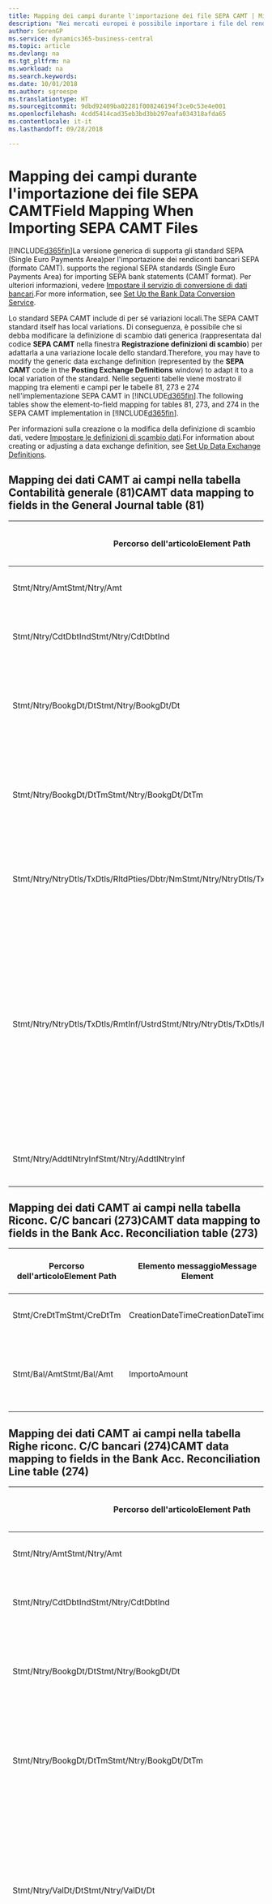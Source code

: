 ```yaml
---
title: Mapping dei campi durante l'importazione dei file SEPA CAMT | Microsoft Docs
description: "Nei mercati europei è possibile importare i file del rendiconto bancario negli standard SEPA (Single Euro Payments Area) locali."
author: SorenGP
ms.service: dynamics365-business-central
ms.topic: article
ms.devlang: na
ms.tgt_pltfrm: na
ms.workload: na
ms.search.keywords: 
ms.date: 10/01/2018
ms.author: sgroespe
ms.translationtype: HT
ms.sourcegitcommit: 9dbd92409ba02281f008246194f3ce0c53e4e001
ms.openlocfilehash: 4cdd5414cad35eb3bd3bb297eafa034318afda65
ms.contentlocale: it-it
ms.lasthandoff: 09/28/2018

---
```

# <a name="field-mapping-when-importing-sepa-camt-files"></a><span data-ttu-id="0c622-103">Mapping dei campi durante l'importazione dei file SEPA CAMT</span><span class="sxs-lookup"><span data-stu-id="0c622-103">Field Mapping When Importing SEPA CAMT Files</span></span>
[!INCLUDE[d365fin](includes/d365fin_md.md)]<span data-ttu-id="0c622-104">La versione generica di  supporta gli standard SEPA (Single Euro Payments Area)per l'importazione dei rendiconti bancari SEPA (formato CAMT).</span><span class="sxs-lookup"><span data-stu-id="0c622-104"> supports the regional SEPA standards (Single Euro Payments Area) for importing SEPA bank statements (CAMT format).</span></span> <span data-ttu-id="0c622-105">Per ulteriori informazioni, vedere [Impostare il servizio di conversione di dati bancari](bank-how-setup-bank-data-conversion-service.md).</span><span class="sxs-lookup"><span data-stu-id="0c622-105">For more information, see [Set Up the Bank Data Conversion Service](bank-how-setup-bank-data-conversion-service.md).</span></span>  

 <span data-ttu-id="0c622-106">Lo standard SEPA CAMT include di per sé variazioni locali.</span><span class="sxs-lookup"><span data-stu-id="0c622-106">The SEPA CAMT standard itself has local variations.</span></span> <span data-ttu-id="0c622-107">Di conseguenza, è possibile che si debba modificare la definizione di scambio dati generica (rappresentata dal codice **SEPA CAMT** nella finestra **Registrazione definizioni di scambio**) per adattarla a una variazione locale dello standard.</span><span class="sxs-lookup"><span data-stu-id="0c622-107">Therefore, you may have to modify the generic data exchange definition (represented by the **SEPA CAMT** code in the **Posting Exchange Definitions** window) to adapt it to a local variation of the standard.</span></span> <span data-ttu-id="0c622-108">Nelle seguenti tabelle viene mostrato il mapping tra elementi e campi per le tabelle 81, 273 e 274 nell'implementazione SEPA CAMT in [!INCLUDE[d365fin](includes/d365fin_md.md)].</span><span class="sxs-lookup"><span data-stu-id="0c622-108">The following tables show the element-to-field mapping for tables 81, 273, and 274 in the SEPA CAMT implementation in [!INCLUDE[d365fin](includes/d365fin_md.md)].</span></span>  

 <span data-ttu-id="0c622-109">Per informazioni sulla creazione o la modifica della definizione di scambio dati, vedere [Impostare le definizioni di scambio dati](across-how-to-set-up-data-exchange-definitions.md).</span><span class="sxs-lookup"><span data-stu-id="0c622-109">For information about creating or adjusting a data exchange definition, see [Set Up Data Exchange Definitions](across-how-to-set-up-data-exchange-definitions.md).</span></span>  

## <a name="camt-data-mapping-to-fields-in-the-general-journal-table-81"></a><span data-ttu-id="0c622-110">Mapping dei dati CAMT ai campi nella tabella Contabilità generale (81)</span><span class="sxs-lookup"><span data-stu-id="0c622-110">CAMT data mapping to fields in the General Journal table (81)</span></span>  

|<span data-ttu-id="0c622-111">Percorso dell'articolo</span><span class="sxs-lookup"><span data-stu-id="0c622-111">Element Path</span></span>|<span data-ttu-id="0c622-112">Elemento messaggio</span><span class="sxs-lookup"><span data-stu-id="0c622-112">Message Element</span></span>|<span data-ttu-id="0c622-113">Tipo di dati</span><span class="sxs-lookup"><span data-stu-id="0c622-113">Data Type</span></span>|<span data-ttu-id="0c622-114">Descrizione</span><span class="sxs-lookup"><span data-stu-id="0c622-114">Description</span></span>|<span data-ttu-id="0c622-115">Identificatore segno negativo</span><span class="sxs-lookup"><span data-stu-id="0c622-115">Negative-Sign Identifier</span></span>|<span data-ttu-id="0c622-116">Nr. campo</span><span class="sxs-lookup"><span data-stu-id="0c622-116">Field No.</span></span>|<span data-ttu-id="0c622-117">Nome campo</span><span class="sxs-lookup"><span data-stu-id="0c622-117">Field Name</span></span>|  
|------------------|---------------------|---------------|-----------------|-------------------------------|---------------|----------------|  
|<span data-ttu-id="0c622-118">Stmt/Ntry/Amt</span><span class="sxs-lookup"><span data-stu-id="0c622-118">Stmt/Ntry/Amt</span></span>|<span data-ttu-id="0c622-119">Importo</span><span class="sxs-lookup"><span data-stu-id="0c622-119">Amount</span></span>|<span data-ttu-id="0c622-120">Decimale</span><span class="sxs-lookup"><span data-stu-id="0c622-120">Decimal</span></span>|<span data-ttu-id="0c622-121">Specifica l'importo di denaro nel movimento cassa.</span><span class="sxs-lookup"><span data-stu-id="0c622-121">The amount of money in the cash entry</span></span>||<span data-ttu-id="0c622-122">13</span><span class="sxs-lookup"><span data-stu-id="0c622-122">13</span></span>|<span data-ttu-id="0c622-123">Importo</span><span class="sxs-lookup"><span data-stu-id="0c622-123">Amount</span></span>|  
|<span data-ttu-id="0c622-124">Stmt/Ntry/CdtDbtInd</span><span class="sxs-lookup"><span data-stu-id="0c622-124">Stmt/Ntry/CdtDbtInd</span></span>|<span data-ttu-id="0c622-125">CreditDebitIndicator</span><span class="sxs-lookup"><span data-stu-id="0c622-125">CreditDebitIndicator</span></span>|<span data-ttu-id="0c622-126">Testo</span><span class="sxs-lookup"><span data-stu-id="0c622-126">Text</span></span>|<span data-ttu-id="0c622-127">Indica se il movimento è un credito o un debito</span><span class="sxs-lookup"><span data-stu-id="0c622-127">Indicates whether the entry is a credit or a debit entry</span></span>|<span data-ttu-id="0c622-128">DBIT</span><span class="sxs-lookup"><span data-stu-id="0c622-128">DBIT</span></span>|<span data-ttu-id="0c622-129">13</span><span class="sxs-lookup"><span data-stu-id="0c622-129">13</span></span>|<span data-ttu-id="0c622-130">Importo</span><span class="sxs-lookup"><span data-stu-id="0c622-130">Amount</span></span>|  
|<span data-ttu-id="0c622-131">Stmt/Ntry/BookgDt/Dt</span><span class="sxs-lookup"><span data-stu-id="0c622-131">Stmt/Ntry/BookgDt/Dt</span></span>|<span data-ttu-id="0c622-132">Data</span><span class="sxs-lookup"><span data-stu-id="0c622-132">Date</span></span>|<span data-ttu-id="0c622-133">Data</span><span class="sxs-lookup"><span data-stu-id="0c622-133">Date</span></span>|<span data-ttu-id="0c622-134">Data in cui un movimento viene registrato in un conto nei registri di chi utilizza il conto</span><span class="sxs-lookup"><span data-stu-id="0c622-134">The date when an entry is posted to an account on the account servicer's books</span></span>||<span data-ttu-id="0c622-135">5</span><span class="sxs-lookup"><span data-stu-id="0c622-135">5</span></span>|<span data-ttu-id="0c622-136">Data di registrazione:</span><span class="sxs-lookup"><span data-stu-id="0c622-136">Posting Date</span></span>|  
|<span data-ttu-id="0c622-137">Stmt/Ntry/BookgDt/DtTm</span><span class="sxs-lookup"><span data-stu-id="0c622-137">Stmt/Ntry/BookgDt/DtTm</span></span>|<span data-ttu-id="0c622-138">DataOra</span><span class="sxs-lookup"><span data-stu-id="0c622-138">DateTime</span></span>|<span data-ttu-id="0c622-139">DataOra</span><span class="sxs-lookup"><span data-stu-id="0c622-139">DateTime</span></span>|<span data-ttu-id="0c622-140">Data e ora in cui un movimento viene registrato in un conto nei registri di chi utilizza il conto</span><span class="sxs-lookup"><span data-stu-id="0c622-140">The date and time when an entry is posted to an account on the account servicer's books</span></span>||<span data-ttu-id="0c622-141">5</span><span class="sxs-lookup"><span data-stu-id="0c622-141">5</span></span>|<span data-ttu-id="0c622-142">Data di registrazione:</span><span class="sxs-lookup"><span data-stu-id="0c622-142">Posting Date</span></span>|  
|<span data-ttu-id="0c622-143">Stmt/Ntry/NtryDtls/TxDtls/RltdPties/Dbtr/Nm</span><span class="sxs-lookup"><span data-stu-id="0c622-143">Stmt/Ntry/NtryDtls/TxDtls/RltdPties/Dbtr/Nm</span></span>|<span data-ttu-id="0c622-144">Nome</span><span class="sxs-lookup"><span data-stu-id="0c622-144">Name</span></span>|<span data-ttu-id="0c622-145">Testo</span><span class="sxs-lookup"><span data-stu-id="0c622-145">Text</span></span>|<span data-ttu-id="0c622-146">Nome della parte che deve una somma di denaro al creditore (finale)</span><span class="sxs-lookup"><span data-stu-id="0c622-146">The name of the party that owes an amount of money to the (ultimate) creditor</span></span>||<span data-ttu-id="0c622-147">1221</span><span class="sxs-lookup"><span data-stu-id="0c622-147">1221</span></span>|<span data-ttu-id="0c622-148">Informazioni sul pagante</span><span class="sxs-lookup"><span data-stu-id="0c622-148">Payer Information</span></span>|  
|<span data-ttu-id="0c622-149">Stmt/Ntry/NtryDtls/TxDtls/RmtInf/Ustrd</span><span class="sxs-lookup"><span data-stu-id="0c622-149">Stmt/Ntry/NtryDtls/TxDtls/RmtInf/Ustrd</span></span>|<span data-ttu-id="0c622-150">Non strutturato</span><span class="sxs-lookup"><span data-stu-id="0c622-150">Unstructured</span></span>|<span data-ttu-id="0c622-151">Testo</span><span class="sxs-lookup"><span data-stu-id="0c622-151">Text</span></span>|<span data-ttu-id="0c622-152">Informazioni fornite per consentire la corrispondenza o riconciliazione di un movimento con gli articoli oggetto del pagamento, come le fatture aziendali in un sistema conto clienti, in un form non strutturato</span><span class="sxs-lookup"><span data-stu-id="0c622-152">Information supplied to enable the matching/reconciliation of an entry with the items that the payment is intended to settle, such as commercial invoices in an accounts-receivable system, in an unstructured form</span></span>||<span data-ttu-id="0c622-153">8</span><span class="sxs-lookup"><span data-stu-id="0c622-153">8</span></span>|<span data-ttu-id="0c622-154">Descrizione</span><span class="sxs-lookup"><span data-stu-id="0c622-154">Description</span></span>|  
|<span data-ttu-id="0c622-155">Stmt/Ntry/AddtlNtryInf</span><span class="sxs-lookup"><span data-stu-id="0c622-155">Stmt/Ntry/AddtlNtryInf</span></span>|<span data-ttu-id="0c622-156">AdditionalEntryInformation</span><span class="sxs-lookup"><span data-stu-id="0c622-156">AdditionalEntryInformation</span></span>|<span data-ttu-id="0c622-157">Testo</span><span class="sxs-lookup"><span data-stu-id="0c622-157">Text</span></span>|<span data-ttu-id="0c622-158">Informazioni aggiuntive relative al movimento</span><span class="sxs-lookup"><span data-stu-id="0c622-158">Additional information about the entry</span></span>||<span data-ttu-id="0c622-159">1222</span><span class="sxs-lookup"><span data-stu-id="0c622-159">1222</span></span>|<span data-ttu-id="0c622-160">Informazioni sulla transazione</span><span class="sxs-lookup"><span data-stu-id="0c622-160">Transaction Information</span></span>|  

## <a name="camt-data-mapping-to-fields-in-the-bank-acc-reconciliation-table-273"></a><span data-ttu-id="0c622-161">Mapping dei dati CAMT ai campi nella tabella Riconc. C/C bancari (273)</span><span class="sxs-lookup"><span data-stu-id="0c622-161">CAMT data mapping to fields in the Bank Acc. Reconciliation table (273)</span></span>  

|<span data-ttu-id="0c622-162">Percorso dell'articolo</span><span class="sxs-lookup"><span data-stu-id="0c622-162">Element Path</span></span>|<span data-ttu-id="0c622-163">Elemento messaggio</span><span class="sxs-lookup"><span data-stu-id="0c622-163">Message Element</span></span>|<span data-ttu-id="0c622-164">Tipo di dati</span><span class="sxs-lookup"><span data-stu-id="0c622-164">Data Type</span></span>|<span data-ttu-id="0c622-165">Descrizione</span><span class="sxs-lookup"><span data-stu-id="0c622-165">Description</span></span>|<span data-ttu-id="0c622-166">Identificatore segno negativo</span><span class="sxs-lookup"><span data-stu-id="0c622-166">Negative-Sign Identifier</span></span>|<span data-ttu-id="0c622-167">Nr. campo</span><span class="sxs-lookup"><span data-stu-id="0c622-167">Field No.</span></span>|<span data-ttu-id="0c622-168">Nome campo</span><span class="sxs-lookup"><span data-stu-id="0c622-168">Field Name</span></span>|  
|------------------|---------------------|---------------|-----------------|-------------------------------|---------------|----------------|  
|<span data-ttu-id="0c622-169">Stmt/CreDtTm</span><span class="sxs-lookup"><span data-stu-id="0c622-169">Stmt/CreDtTm</span></span>|<span data-ttu-id="0c622-170">CreationDateTime</span><span class="sxs-lookup"><span data-stu-id="0c622-170">CreationDateTime</span></span>|<span data-ttu-id="0c622-171">Data</span><span class="sxs-lookup"><span data-stu-id="0c622-171">Date</span></span>|<span data-ttu-id="0c622-172">Data e ora di creazione del messaggio</span><span class="sxs-lookup"><span data-stu-id="0c622-172">The date and time when the message was created</span></span>||<span data-ttu-id="0c622-173">3</span><span class="sxs-lookup"><span data-stu-id="0c622-173">3</span></span>|<span data-ttu-id="0c622-174">Data estratto conto</span><span class="sxs-lookup"><span data-stu-id="0c622-174">Statement Date</span></span>|  
|<span data-ttu-id="0c622-175">Stmt/Bal/Amt</span><span class="sxs-lookup"><span data-stu-id="0c622-175">Stmt/Bal/Amt</span></span>|<span data-ttu-id="0c622-176">Importo</span><span class="sxs-lookup"><span data-stu-id="0c622-176">Amount</span></span>|<span data-ttu-id="0c622-177">Decimale</span><span class="sxs-lookup"><span data-stu-id="0c622-177">Decimal</span></span>|<span data-ttu-id="0c622-178">Importo risultante dagli importi al netto per tutti i movimenti dare e avere</span><span class="sxs-lookup"><span data-stu-id="0c622-178">The amount resulting from the netted amounts for all debit and credit entries</span></span>||<span data-ttu-id="0c622-179">4</span><span class="sxs-lookup"><span data-stu-id="0c622-179">4</span></span>|<span data-ttu-id="0c622-180">Saldo finale estratto conto</span><span class="sxs-lookup"><span data-stu-id="0c622-180">Statement Ending Balance</span></span>|  

## <a name="camt-data-mapping-to-fields-in-the-bank-acc-reconciliation-line-table-274"></a><span data-ttu-id="0c622-181">Mapping dei dati CAMT ai campi nella tabella Righe riconc. C/C bancari (274)</span><span class="sxs-lookup"><span data-stu-id="0c622-181">CAMT data mapping to fields in the Bank Acc. Reconciliation Line table (274)</span></span>  

|<span data-ttu-id="0c622-182">Percorso dell'articolo</span><span class="sxs-lookup"><span data-stu-id="0c622-182">Element Path</span></span>|<span data-ttu-id="0c622-183">Elemento messaggio</span><span class="sxs-lookup"><span data-stu-id="0c622-183">Message Element</span></span>|<span data-ttu-id="0c622-184">Tipo di dati</span><span class="sxs-lookup"><span data-stu-id="0c622-184">Data Type</span></span>|<span data-ttu-id="0c622-185">Descrizione</span><span class="sxs-lookup"><span data-stu-id="0c622-185">Description</span></span>|<span data-ttu-id="0c622-186">Identificatore segno negativo</span><span class="sxs-lookup"><span data-stu-id="0c622-186">Negative-Sign Identifier</span></span>|<span data-ttu-id="0c622-187">Nr. campo</span><span class="sxs-lookup"><span data-stu-id="0c622-187">Field No.</span></span>|<span data-ttu-id="0c622-188">Nome campo</span><span class="sxs-lookup"><span data-stu-id="0c622-188">Field Name</span></span>|  
|------------------|---------------------|---------------|-----------------|-------------------------------|---------------|----------------|  
|<span data-ttu-id="0c622-189">Stmt/Ntry/Amt</span><span class="sxs-lookup"><span data-stu-id="0c622-189">Stmt/Ntry/Amt</span></span>|<span data-ttu-id="0c622-190">Importo</span><span class="sxs-lookup"><span data-stu-id="0c622-190">Amount</span></span>|<span data-ttu-id="0c622-191">Decimale</span><span class="sxs-lookup"><span data-stu-id="0c622-191">Decimal</span></span>|<span data-ttu-id="0c622-192">Specifica l'importo di denaro nel movimento cassa.</span><span class="sxs-lookup"><span data-stu-id="0c622-192">The amount of money in the cash entry</span></span>||<span data-ttu-id="0c622-193">7</span><span class="sxs-lookup"><span data-stu-id="0c622-193">7</span></span>|<span data-ttu-id="0c622-194">Importo estratto conto</span><span class="sxs-lookup"><span data-stu-id="0c622-194">Statement Amount</span></span>|  
|<span data-ttu-id="0c622-195">Stmt/Ntry/CdtDbtInd</span><span class="sxs-lookup"><span data-stu-id="0c622-195">Stmt/Ntry/CdtDbtInd</span></span>|<span data-ttu-id="0c622-196">CreditDebitIndicator</span><span class="sxs-lookup"><span data-stu-id="0c622-196">CreditDebitIndicator</span></span>|<span data-ttu-id="0c622-197">Testo</span><span class="sxs-lookup"><span data-stu-id="0c622-197">Text</span></span>|<span data-ttu-id="0c622-198">Indica se il movimento è un credito o un debito</span><span class="sxs-lookup"><span data-stu-id="0c622-198">Indicates whether the entry is a credit or a debit entry</span></span>|<span data-ttu-id="0c622-199">DBIT</span><span class="sxs-lookup"><span data-stu-id="0c622-199">DBIT</span></span>|<span data-ttu-id="0c622-200">7</span><span class="sxs-lookup"><span data-stu-id="0c622-200">7</span></span>|<span data-ttu-id="0c622-201">Importo estratto conto</span><span class="sxs-lookup"><span data-stu-id="0c622-201">Statement Amount</span></span>|  
|<span data-ttu-id="0c622-202">Stmt/Ntry/BookgDt/Dt</span><span class="sxs-lookup"><span data-stu-id="0c622-202">Stmt/Ntry/BookgDt/Dt</span></span>|<span data-ttu-id="0c622-203">Data</span><span class="sxs-lookup"><span data-stu-id="0c622-203">Date</span></span>|<span data-ttu-id="0c622-204">Data</span><span class="sxs-lookup"><span data-stu-id="0c622-204">Date</span></span>|<span data-ttu-id="0c622-205">Data in cui un movimento viene registrato in un conto nei registri di chi utilizza il conto</span><span class="sxs-lookup"><span data-stu-id="0c622-205">The date when an entry is posted to an account on the account servicer's books</span></span>||<span data-ttu-id="0c622-206">5</span><span class="sxs-lookup"><span data-stu-id="0c622-206">5</span></span>|<span data-ttu-id="0c622-207">Data transazione</span><span class="sxs-lookup"><span data-stu-id="0c622-207">Transaction Date</span></span>|  
|<span data-ttu-id="0c622-208">Stmt/Ntry/BookgDt/DtTm</span><span class="sxs-lookup"><span data-stu-id="0c622-208">Stmt/Ntry/BookgDt/DtTm</span></span>|<span data-ttu-id="0c622-209">DataOra</span><span class="sxs-lookup"><span data-stu-id="0c622-209">DateTime</span></span>|<span data-ttu-id="0c622-210">DataOra</span><span class="sxs-lookup"><span data-stu-id="0c622-210">DateTime</span></span>|<span data-ttu-id="0c622-211">Data e ora in cui un movimento viene registrato in un conto nei registri di chi utilizza il conto</span><span class="sxs-lookup"><span data-stu-id="0c622-211">The date and time when an entry is posted to an account on the account servicer's books</span></span>||<span data-ttu-id="0c622-212">5</span><span class="sxs-lookup"><span data-stu-id="0c622-212">5</span></span>|<span data-ttu-id="0c622-213">Data transazione</span><span class="sxs-lookup"><span data-stu-id="0c622-213">Transaction Date</span></span>|  
|<span data-ttu-id="0c622-214">Stmt/Ntry/ValDt/Dt</span><span class="sxs-lookup"><span data-stu-id="0c622-214">Stmt/Ntry/ValDt/Dt</span></span>|<span data-ttu-id="0c622-215">Data</span><span class="sxs-lookup"><span data-stu-id="0c622-215">Date</span></span>|<span data-ttu-id="0c622-216">Data</span><span class="sxs-lookup"><span data-stu-id="0c622-216">Date</span></span>|<span data-ttu-id="0c622-217">Data in cui i cespiti diventano disponibili al proprietario del conto nel caso di un movimento in avere o cessano di essere disponibili nel caso di un movimento in dare</span><span class="sxs-lookup"><span data-stu-id="0c622-217">The date when assets become available to the account owner in case of a credit entry, or cease to be available to the account owner in case of a debit entry</span></span>||<span data-ttu-id="0c622-218">12</span><span class="sxs-lookup"><span data-stu-id="0c622-218">12</span></span>|<span data-ttu-id="0c622-219">Data valuta</span><span class="sxs-lookup"><span data-stu-id="0c622-219">Value Date</span></span>|  
|<span data-ttu-id="0c622-220">Stmt/Ntry/ValDt/DtTm</span><span class="sxs-lookup"><span data-stu-id="0c622-220">Stmt/Ntry/ValDt/DtTm</span></span>|<span data-ttu-id="0c622-221">DataOra</span><span class="sxs-lookup"><span data-stu-id="0c622-221">DateTime</span></span>|<span data-ttu-id="0c622-222">DataOra</span><span class="sxs-lookup"><span data-stu-id="0c622-222">DateTime</span></span>|<span data-ttu-id="0c622-223">Data e ora in cui i cespiti diventano disponibili al proprietario del conto nel caso di un movimento in avere o cessano di essere disponibili nel caso di un movimento in dare</span><span class="sxs-lookup"><span data-stu-id="0c622-223">The date and time when assets become available to the account owner in case of a credit entry, or cease to be available to the account owner in case of a debit entry</span></span>||<span data-ttu-id="0c622-224">12</span><span class="sxs-lookup"><span data-stu-id="0c622-224">12</span></span>|<span data-ttu-id="0c622-225">Data valuta</span><span class="sxs-lookup"><span data-stu-id="0c622-225">Value Date</span></span>|  
|<span data-ttu-id="0c622-226">Stmt/Ntry/NtryDtls/TxDtls/RltdPties/Dbtr/Nm</span><span class="sxs-lookup"><span data-stu-id="0c622-226">Stmt/Ntry/NtryDtls/TxDtls/RltdPties/Dbtr/Nm</span></span>|<span data-ttu-id="0c622-227">Nome</span><span class="sxs-lookup"><span data-stu-id="0c622-227">Name</span></span>|<span data-ttu-id="0c622-228">Testo</span><span class="sxs-lookup"><span data-stu-id="0c622-228">Text</span></span>|<span data-ttu-id="0c622-229">Nome della parte che deve una somma di denaro al creditore (finale)</span><span class="sxs-lookup"><span data-stu-id="0c622-229">The name of the party that owes an amount of money to the (ultimate) creditor</span></span>||<span data-ttu-id="0c622-230">15</span><span class="sxs-lookup"><span data-stu-id="0c622-230">15</span></span>|<span data-ttu-id="0c622-231">Informazioni sul pagante</span><span class="sxs-lookup"><span data-stu-id="0c622-231">Payer Information</span></span>|  
|<span data-ttu-id="0c622-232">Stmt/Ntry/NtryDtls/TxDtls/RmtInf/Ustrd</span><span class="sxs-lookup"><span data-stu-id="0c622-232">Stmt/Ntry/NtryDtls/TxDtls/RmtInf/Ustrd</span></span>|<span data-ttu-id="0c622-233">Non strutturato</span><span class="sxs-lookup"><span data-stu-id="0c622-233">Unstructured</span></span>|<span data-ttu-id="0c622-234">Testo</span><span class="sxs-lookup"><span data-stu-id="0c622-234">Text</span></span>|<span data-ttu-id="0c622-235">Informazioni fornite per consentire la corrispondenza o riconciliazione di un movimento con gli articoli oggetto del pagamento, come le fatture aziendali in un sistema conto clienti, in un form non strutturato</span><span class="sxs-lookup"><span data-stu-id="0c622-235">Information supplied to enable the matching/reconciliation of an entry with the items that the payment is intended to settle, such as commercial invoices in an accounts-receivable system, in an unstructured form</span></span>||<span data-ttu-id="0c622-236">6</span><span class="sxs-lookup"><span data-stu-id="0c622-236">6</span></span>|<span data-ttu-id="0c622-237">Descrizione</span><span class="sxs-lookup"><span data-stu-id="0c622-237">Description</span></span>|  
|<span data-ttu-id="0c622-238">Stmt/Ntry/AddtlNtryInf</span><span class="sxs-lookup"><span data-stu-id="0c622-238">Stmt/Ntry/AddtlNtryInf</span></span>|<span data-ttu-id="0c622-239">AdditionalEntryInformation</span><span class="sxs-lookup"><span data-stu-id="0c622-239">AdditionalEntryInformation</span></span>|<span data-ttu-id="0c622-240">Testo</span><span class="sxs-lookup"><span data-stu-id="0c622-240">Text</span></span>|<span data-ttu-id="0c622-241">Informazioni aggiuntive relative al movimento</span><span class="sxs-lookup"><span data-stu-id="0c622-241">Additional information about the entry</span></span>||<span data-ttu-id="0c622-242">16</span><span class="sxs-lookup"><span data-stu-id="0c622-242">16</span></span>|<span data-ttu-id="0c622-243">Informazioni sulla transazione</span><span class="sxs-lookup"><span data-stu-id="0c622-243">Transaction Information</span></span>|  

 <span data-ttu-id="0c622-244">Gli elementi nel nodo **Ntry** importati in [!INCLUDE[d365fin](includes/d365fin_md.md)], ma di cui non è stato eseguito il mapping ad alcun campo, vengono memorizzati nella tabella **Registrazione definizione colonna scambio dati**.</span><span class="sxs-lookup"><span data-stu-id="0c622-244">Elements in the **Ntry** node that are imported into [!INCLUDE[d365fin](includes/d365fin_md.md)] but not mapped to any fields are stored in the **Posting Exch. Column Def** table.</span></span> <span data-ttu-id="0c622-245">Gli utenti possono vedere gli elementi nelle finestre **Registrazione riconciliazione pagamenti**, **Collegamento pagamenti** e **Riconciliazioni C/C bancari** scegliendo l'azione **Dettagli riga rendiconto bancario**.</span><span class="sxs-lookup"><span data-stu-id="0c622-245">Users can view these elements from the **Payment Reconciliation Journal**, **Payment Application**, and **Bank Acc. Reconciliation** windows by choosing the **Bank Statement Line Details** action.</span></span> <span data-ttu-id="0c622-246">Per ulteriori informazioni, vedere [Riconciliare i pagamenti utilizzando il collegamento automatico](receivables-how-reconcile-payments-auto-application.md).</span><span class="sxs-lookup"><span data-stu-id="0c622-246">For more information, see [Reconcile Payments Using Automatic Application](receivables-how-reconcile-payments-auto-application.md).</span></span>  
## <a name="see-also"></a><span data-ttu-id="0c622-247">Vedi anche</span><span class="sxs-lookup"><span data-stu-id="0c622-247">See Also</span></span>  
[<span data-ttu-id="0c622-248">Impostazione dello scambio di dati</span><span class="sxs-lookup"><span data-stu-id="0c622-248">Setting Up Data Exchange</span></span>](across-set-up-data-exchange.md)  
[<span data-ttu-id="0c622-249">Scambio di dati in modalità elettronica</span><span class="sxs-lookup"><span data-stu-id="0c622-249">Exchanging Data Electronically</span></span>](across-data-exchange.md)  
<span data-ttu-id="0c622-250">[Impostare il servizio di conversione di dati bancari](bank-how-setup-bank-data-conversion-service.md) </span><span class="sxs-lookup"><span data-stu-id="0c622-250">[Set Up the Bank Data Conversion Service](bank-how-setup-bank-data-conversion-service.md) </span></span>  
[<span data-ttu-id="0c622-251">Utilizzare gli schemi XML per preparare le definizioni di scambio dati</span><span class="sxs-lookup"><span data-stu-id="0c622-251">Use XML Schemas to Prepare Data Exchange Definitions</span></span>](across-how-to-use-xml-schemas-to-prepare-data-exchange-definitions.md)  
[<span data-ttu-id="0c622-252">Riconciliare i pagamenti utilizzando il collegamento automatico</span><span class="sxs-lookup"><span data-stu-id="0c622-252">Reconcile Payments Using Automatic Application</span></span>](receivables-how-reconcile-payments-auto-application.md)  

